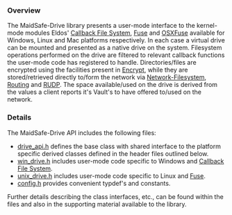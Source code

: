 ### Overview

The MaidSafe-Drive library presents a user-mode interface to the kernel-mode modules Eldos' [Callback File System][cbfs], [Fuse][fuse] and [OSXFuse][osxfuse] available for Windows, Linux and Mac platforms respectively. In each case a virtual drive can be mounted and presented as a native drive on the system. Filesystem operations performed on the drive are filtered to relevant callback functions the user-mode code has registered to handle. Directories/files are encrypted using the facilities present in [Encrypt][encrypt], while they are stored/retrieved directly to/form the network via [Network-Filesystem][nfs], [Routing][routing] and [RUDP][rudp]. The space available/used on the drive is derived from the values a client reports it's Vault's to have offered to/used on the network.   

### Details

The MaidSafe-Drive API includes the following files:

* [drive_api.h][drive_api] defines the base class with shared interface to the platform specific derived classes defined in the header files outlined below.	
* [win_drive.h][win_drive] includes user-mode code specific to Windows and [Callback File System][cbfs].	
* [unix_drive.h][unix_drive] includes user-mode code specific to Linux and [Fuse][fuse].	
* [config.h][config] provides convenient typdef's and constants.		

Further details describing the class interfaces, etc., can be found within the files and also in the supporting material available to the library.

[fuse]: http://fuse.sourceforge.net/
[osxfuse]: http://osxfuse.github.io/
[cbfs]: https://www.eldos.com/cbfs/
[encrypt]: https://github.com/maidsafe/MaidSafe-Encrypt/wiki
[nfs]: https://github.com/maidsafe/MaidSafe-Network-Filesystem/wiki
[routing]: https://github.com/maidsafe/MaidSafe-Routing/wiki
[rudp]: https://github.com/maidsafe/MaidSafe-RUDP/wiki
[drive_api]: https://github.com/maidsafe/MaidSafe-Drive/blob/master/include/maidsafe/drive/drive_api.h
[win_drive]: https://github.com/maidsafe/MaidSafe-Drive/blob/master/include/maidsafe/drive/win_drive.h
[unix_drive]: https://github.com/maidsafe/MaidSafe-Drive/blob/master/include/maidsafe/drive/unix_drive.h
[config]: https://github.com/maidsafe/MaidSafe-Drive/blob/master/include/maidsafe/drive/config.h

  